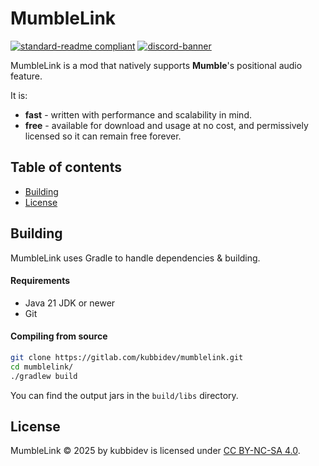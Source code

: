 # MumbleLink

[![standard-readme compliant](https://img.shields.io/badge/readme%20style-standard-brightgreen.svg?style=for-the-badge)](https://github.com/RichardLitt/standard-readme)
[![discord-banner](https://img.shields.io/discord/1258062506270654515?label=discord&style=for-the-badge&color=7289da)](https://discord.kubbidev.me)

MumbleLink is a mod that natively supports **Mumble**'s positional audio feature.

It is:

* **fast** - written with performance and scalability in mind.
* **free** - available for download and usage at no cost, and permissively licensed so it can remain free forever.

## Table of contents

- [Building](#building)
- [License](#license)

## Building

MumbleLink uses Gradle to handle dependencies & building.

#### Requirements

* Java 21 JDK or newer
* Git

#### Compiling from source

```sh
git clone https://gitlab.com/kubbidev/mumblelink.git
cd mumblelink/
./gradlew build
```

You can find the output jars in the `build/libs` directory.

## License

MumbleLink © 2025 by kubbidev is licensed under [CC BY-NC-SA 4.0](https://creativecommons.org/licenses/by-nc-sa/4.0/).